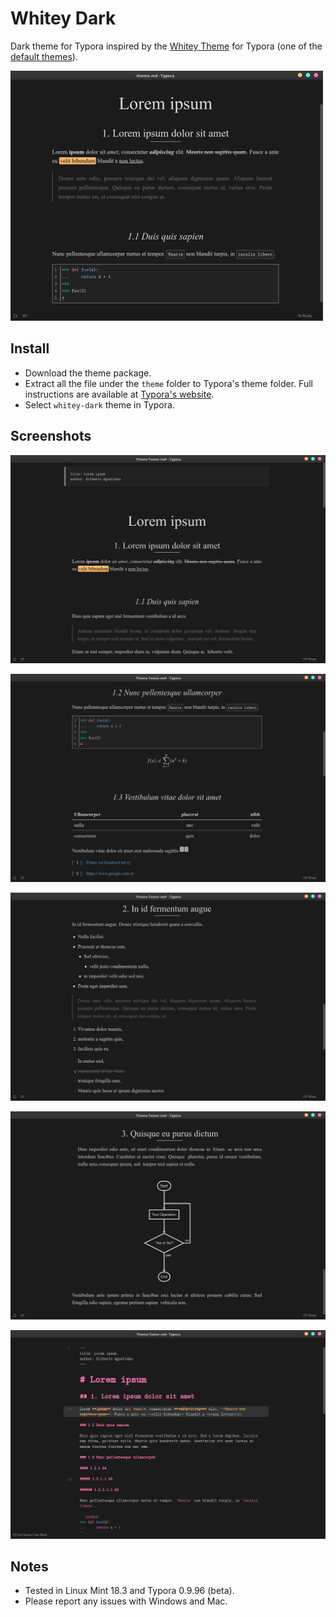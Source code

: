 # Whitey Dark

Dark theme for Typora inspired by the [Whitey Theme](https://github.com/typora/typora-default-themes/blob/master/themes/whitey.css) for Typora (one of the [default themes](https://github.com/typora/typora-default-themes)).

![thumbnail](images/thumbnail-whitey-dark.jpg)

## Install

* Download the theme package.
* Extract all the file under the `theme` folder to Typora's theme folder. Full instructions are available at [Typora's website](http://theme.typora.io/doc/Install-Theme/).
* Select `whitey-dark` theme in Typora.

## Screenshots

![image-whitey-dark1](images/whitey-dark1.png)

![image-whitey-dark2](images/whitey-dark2.png)

![image-whitey-dark3](images/whitey-dark3.png)

![image-whitey-dark4](images/whitey-dark4.png)

![image-whitey-dark-sourcecode](images/whitey-dark-sourcecode.png)

## Notes

* Tested in Linux Mint 18.3 and Typora 0.9.96 (beta). 
* Please report any issues with Windows and Mac.
